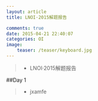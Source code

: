 ```yaml
---
layout: article
title: LNOI·2015解题报告

comments: true
date: 2015-04-21 22:40:07
categories: OI
image:
    teaser: /teaser/keyboard.jpg
---
```


>* LNOI·2015解题报告

##Day 1

>* jxamfe

